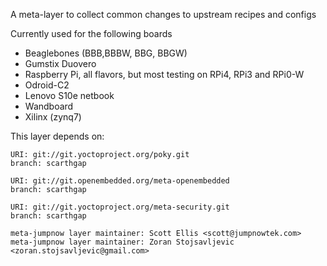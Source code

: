 A meta-layer to collect common changes to upstream recipes and configs

Currently used for the following boards

* Beaglebones (BBB,BBBW, BBG, BBGW)
* Gumstix Duovero
* Raspberry Pi, all flavors, but most testing on RPi4, RPi3 and RPi0-W 
* Odroid-C2 
* Lenovo S10e netbook
* Wandboard
* Xilinx (zynq7)

This layer depends on:

	URI: git://git.yoctoproject.org/poky.git
	branch: scarthgap

	URI: git://git.openembedded.org/meta-openembedded
	branch: scarthgap

	URI: git://git.yoctoproject.org/meta-security.git
	branch: scarthgap

	meta-jumpnow layer maintainer: Scott Ellis <scott@jumpnowtek.com>
	meta-jumpnow layer maintainer: Zoran Stojsavljevic <zoran.stojsavljevic@gmail.com>
